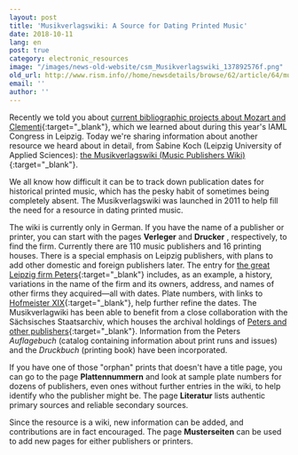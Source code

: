 ```yaml
---
layout: post
title: 'Musikverlagswiki: A Source for Dating Printed Music'
date: 2018-10-11
lang: en
post: true
category: electronic_resources
image: "/images/news-old-website/csm_Musikverlagswiki_137892576f.png"
old_url: http://www.rism.info//home/newsdetails/browse/62/article/64/musikverlagswiki-a-source-for-dating-printed-music.html
email: ''
author: ''
---
```



Recently we told you about [current bibliographic projects about Mozart and Clementi](http://www.rism.info/home/newsdetails/?tx_ttnews%5BbackPid%5D=2&tx_ttnews%5Btt_news%5D=1709&cHash=27ebcbd4438ffec144c40bf8992626f3){:target="_blank"}, which we learned about during this year's IAML Congress in Leipzig. Today we're sharing information about another resource we heard about in detail, from Sabine Koch (Leipzig University of Applied Sciences): [the Musikverlagswiki (Music Publishers Wiki)](http://www.musikdrucke.htwk-leipzig.de/wordpress/){:target="_blank"}.

We all know how difficult it can be to track down publication dates for historical printed music, which has the pesky habit of sometimes being completely absent. The Musikverlagswiki was launched in 2011 to help fill the need for a resource in dating printed music.

The wiki is currently only in German. If you have the name of a publisher or printer, you can start with the pages **Verleger** and **Drucker** , respectively, to find the firm. Currently there are 110 music publishers and 16 printing houses. There is a special emphasis on Leipzig publishers, with plans to add other domestic and foreign publishers later. The entry for [the great Leipzig firm Peters](http://www.musikdrucke.htwk-leipzig.de/wordpress/?p=2911){:target="_blank"} includes, as an example, a history, variations in the name of the firm and its owners, address, and names of other firms they acquired—all with dates. Plate numbers, with links to [Hofmeister XIX](http://www.hofmeister.rhul.ac.uk/2008/index.html){:target="_blank"}, help further refine the dates. The Musikverlagwiki has been able to benefit from a close collaboration with the Sächsisches Staatsarchiv, which houses the archival holdings of [Peters and other publishers](http://www.archiv.sachsen.de/archiv/bestand.jsp?oid=09.22&bestandid=21070){:target="_blank"}. Information from the Peters _Auflagebuch_ (catalog containing information about print runs and issues) and the _Druckbuch_ (printing book) have been incorporated.

If you have one of those "orphan" prints that doesn't have a title page, you can go to the page **Plattennummern** and look at sample plate numbers for dozens of publishers, even ones without further entries in the wiki, to help identify who the publisher might be. The page **Literatur** lists authentic primary sources and reliable secondary sources.

Since the resource is a wiki, new information can be added, and contributions are in fact encouraged. The page **Musterseiten** can be used to add new pages for either publishers or printers.



<script type="text/javascript">var switchTo5x=true;</script><script type="text/javascript" src="http://w.sharethis.com/button/buttons.js"></script><script type="text/javascript">stLight.options({publisher: "9b601438-1ce1-49d8-bfd7-9cff5df54c17", doNotHash: false, doNotCopy: false, hashAddressBar: false});</script>